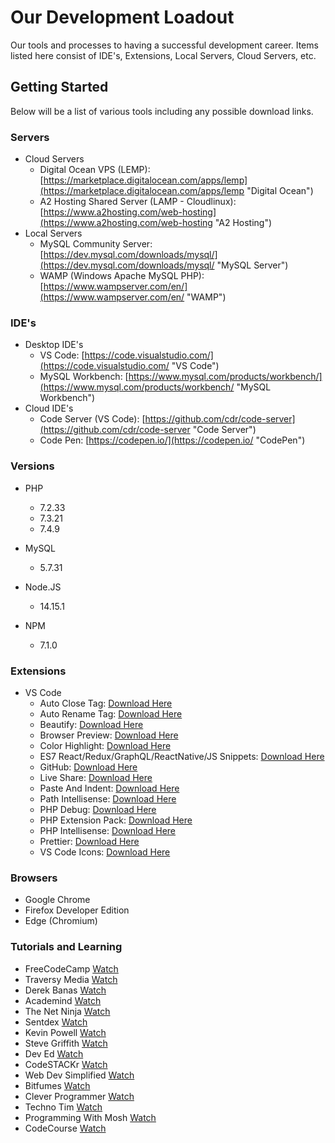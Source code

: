 # Our Development Loadout

Our tools and processes to having a successful development career. Items listed here consist of IDE's, Extensions, Local Servers, Cloud Servers, etc.

## Getting Started

Below will be a list of various tools including any possible download links.

### Servers

- Cloud Servers
  * Digital Ocean VPS (LEMP): [https://marketplace.digitalocean.com/apps/lemp](https://marketplace.digitalocean.com/apps/lemp "Digital Ocean")
  * A2 Hosting Shared Server (LAMP - Cloudlinux): [https://www.a2hosting.com/web-hosting](https://www.a2hosting.com/web-hosting "A2 Hosting")
- Local Servers
  * MySQL Community Server: [https://dev.mysql.com/downloads/mysql/](https://dev.mysql.com/downloads/mysql/ "MySQL Server")
  * WAMP (Windows Apache MySQL PHP): [https://www.wampserver.com/en/](https://www.wampserver.com/en/ "WAMP")

### IDE's

- Desktop IDE's
  * VS Code: [https://code.visualstudio.com/](https://code.visualstudio.com/ "VS Code")
  * MySQL Workbench: [https://www.mysql.com/products/workbench/](https://www.mysql.com/products/workbench/ "MySQL Workbench")
- Cloud IDE's
  * Code Server (VS Code): [https://github.com/cdr/code-server](https://github.com/cdr/code-server "Code Server")
  * Code Pen: [https://codepen.io/](https://codepen.io/ "CodePen")

### Versions

- PHP
  * 7.2.33
  * 7.3.21
  * 7.4.9
  
- MySQL
  * 5.7.31
  
- Node.JS
  * 14.15.1
  
- NPM
  * 7.1.0
  
### Extensions
- VS Code
  * Auto Close Tag: [Download Here](https://marketplace.visualstudio.com/items?itemName=formulahendry.auto-close-tag "Auto Close Tag")
  * Auto Rename Tag: [Download Here](https://marketplace.visualstudio.com/items?itemName=formulahendry.auto-rename-tag "Auto Rename Tag")
  * Beautify: [Download Here](https://marketplace.visualstudio.com/items?itemName=HookyQR.beautify "Beautify")
  * Browser Preview: [Download Here](https://marketplace.visualstudio.com/items?itemName=auchenberg.vscode-browser-preview "Browser Preview")
  * Color Highlight: [Download Here](https://marketplace.visualstudio.com/items?itemName=naumovs.color-highlight "Color Height")
  * ES7 React/Redux/GraphQL/ReactNative/JS Snippets: [Download Here](https://marketplace.visualstudio.com/items?itemName=dsznajder.es7-react-js-snippets "")
  * GitHub: [Download Here](https://marketplace.visualstudio.com/items?itemName=KnisterPeter.vscode-github "GitHub")
  * Live Share: [Download Here](https://marketplace.visualstudio.com/items?itemName=MS-vsliveshare.vsliveshare "Live Share")
  * Paste And Indent: [Download Here](https://marketplace.visualstudio.com/items?itemName=Rubymaniac.vscode-paste-and-indent "Paste And Indent")
  * Path Intellisense: [Download Here](https://marketplace.visualstudio.com/items?itemName=christian-kohler.path-intellisense "Path Intellisense")
  * PHP Debug: [Download Here](https://marketplace.visualstudio.com/items?itemName=felixfbecker.php-debug "PHP Debug")
  * PHP Extension Pack: [Download Here](https://marketplace.visualstudio.com/items?itemName=felixfbecker.php-pack "PHP Extension Pack")
  * PHP Intellisense: [Download Here](https://marketplace.visualstudio.com/items?itemName=felixfbecker.php-intellisense "PHP Intellisense")
  * Prettier: [Download Here](https://marketplace.visualstudio.com/items?itemName=esbenp.prettier-vscode "Prettier")
  * VS Code Icons: [Download Here](https://marketplace.visualstudio.com/items?itemName=vscode-icons-team.vscode-icons "VS Code Icons")
  
### Browsers
- Google Chrome
- Firefox Developer Edition
- Edge (Chromium)

### Tutorials and Learning
- FreeCodeCamp [Watch](https://www.youtube.com/channel/UC8butISFwT-Wl7EV0hUK0BQ)
- Traversy Media [Watch](https://www.youtube.com/user/TechGuyWeb)
- Derek Banas [Watch](https://www.youtube.com/user/derekbanas)
- Academind [Watch](https://www.youtube.com/channel/UCSJbGtTlrDami-tDGPUV9-w)
- The Net Ninja [Watch](https://www.youtube.com/channel/UCW5YeuERMmlnqo4oq8vwUpg)
- Sentdex [Watch](https://www.youtube.com/user/sentdex)
- Kevin Powell [Watch](https://www.youtube.com/user/KepowOb)
- Steve Griffith [Watch](https://www.youtube.com/channel/UCTBGXCJHORQjivtgtMsmkAQ)
- Dev Ed [Watch](https://www.youtube.com/channel/UClb90NQQcskPUGDIXsQEz5Q)
- CodeSTACKr [Watch](https://www.youtube.com/channel/UCDCHcqyeQgJ-jVSd6VJkbCw)
- Web Dev Simplified [Watch](https://www.youtube.com/channel/UCFbNIlppjAuEX4znoulh0Cw)
- Bitfumes [Watch](https://www.youtube.com/channel/UC_hG9fglfmShkwex1KVydHA)
- Clever Programmer [Watch](https://www.youtube.com/channel/UCqrILQNl5Ed9Dz6CGMyvMTQ)
- Techno Tim [Watch](https://www.youtube.com/channel/UCOk-gHyjcWZNj3Br4oxwh0A)
- Programming With Mosh [Watch](https://www.youtube.com/channel/UCWv7vMbMWH4-V0ZXdmDpPBA)
- CodeCourse [Watch](https://www.youtube.com/channel/UCpOIUW62tnJTtpWFABxWZ8g)
